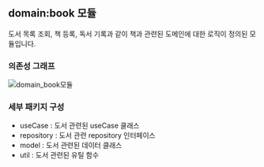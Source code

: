 ## domain:book 모듈
도서 목록 조회, 책 등록, 독서 기록과 같이 책과 관련된 도메인에 대한 로직이 정의된 모듈입니다.

### 의존성 그래프
![domain_book모듈](https://github.com/Bookmark-Oneday/Bookmark-Android/assets/39579912/e776340e-846f-42ce-8160-0aebfd030564)

### 세부 패키지 구성
- useCase : 도서 관련된 useCase 쿨래스
- repository : 도서 관련 repository 인터페이스
- model : 도서 관련된 데이터 클래스
- util : 도서 관련된 유틸 함수